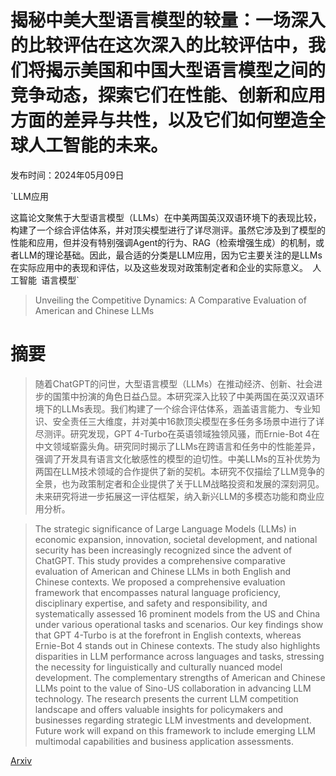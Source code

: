 # 揭秘中美大型语言模型的较量：一场深入的比较评估在这次深入的比较评估中，我们将揭示美国和中国大型语言模型之间的竞争动态，探索它们在性能、创新和应用方面的差异与共性，以及它们如何塑造全球人工智能的未来。

发布时间：2024年05月09日

`LLM应用

这篇论文聚焦于大型语言模型（LLMs）在中美两国英汉双语环境下的表现比较，构建了一个综合评估体系，并对顶尖模型进行了详尽测评。虽然它涉及到了模型的性能和应用，但并没有特别强调Agent的行为、RAG（检索增强生成）的机制，或者LLM的理论基础。因此，最合适的分类是LLM应用，因为它主要关注的是LLMs在实际应用中的表现和评估，以及这些发现对政策制定者和企业的实际意义。` `人工智能` `语言模型`

> Unveiling the Competitive Dynamics: A Comparative Evaluation of American and Chinese LLMs

# 摘要

> 随着ChatGPT的问世，大型语言模型（LLMs）在推动经济、创新、社会进步的国策中扮演的角色日益凸显。本研究深入比较了中美两国在英汉双语环境下的LLMs表现。我们构建了一个综合评估体系，涵盖语言能力、专业知识、安全责任三大维度，并对美中16款顶尖模型在多任务多场景中进行了详尽测评。研究发现，GPT 4-Turbo在英语领域独领风骚，而Ernie-Bot 4在中文领域崭露头角。研究同时揭示了LLMs在跨语言和任务中的性能差异，强调了开发具有语言文化敏感性的模型的迫切性。中美LLMs的互补优势为两国在LLM技术领域的合作提供了新的契机。本研究不仅描绘了LLM竞争的全景，也为政策制定者和企业提供了关于LLM战略投资和发展的深刻洞见。未来研究将进一步拓展这一评估框架，纳入新兴LLM的多模态功能和商业应用分析。

> The strategic significance of Large Language Models (LLMs) in economic expansion, innovation, societal development, and national security has been increasingly recognized since the advent of ChatGPT. This study provides a comprehensive comparative evaluation of American and Chinese LLMs in both English and Chinese contexts. We proposed a comprehensive evaluation framework that encompasses natural language proficiency, disciplinary expertise, and safety and responsibility, and systematically assessed 16 prominent models from the US and China under various operational tasks and scenarios. Our key findings show that GPT 4-Turbo is at the forefront in English contexts, whereas Ernie-Bot 4 stands out in Chinese contexts. The study also highlights disparities in LLM performance across languages and tasks, stressing the necessity for linguistically and culturally nuanced model development. The complementary strengths of American and Chinese LLMs point to the value of Sino-US collaboration in advancing LLM technology. The research presents the current LLM competition landscape and offers valuable insights for policymakers and businesses regarding strategic LLM investments and development. Future work will expand on this framework to include emerging LLM multimodal capabilities and business application assessments.

[Arxiv](https://arxiv.org/abs/2405.06713)